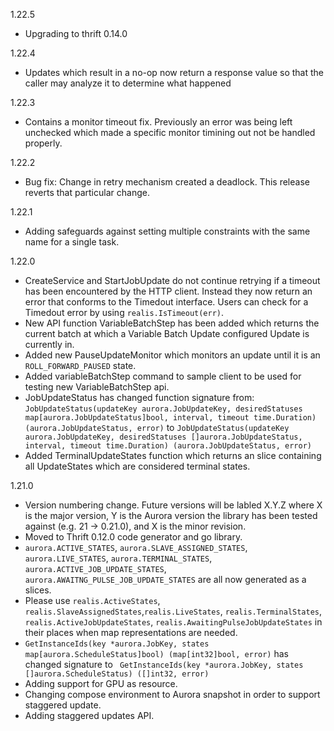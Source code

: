 1.22.5

* Upgrading to thrift 0.14.0

1.22.4

* Updates which result in a no-op now return a response value so that the caller may analyze it to determine what happened

1.22.3

* Contains a monitor timeout fix. Previously an error was being left unchecked which made a specific monitor timining out not be handled properly.

1.22.2

* Bug fix: Change in retry mechanism created a deadlock. This release reverts that particular change.

1.22.1

* Adding safeguards against setting multiple constraints with the same name for a single task.

1.22.0

* CreateService and StartJobUpdate do not continue retrying if a timeout has been encountered
by the HTTP client. Instead they now return an error that conforms to the Timedout interface.
Users can check for a Timedout error by using `realis.IsTimeout(err)`.
* New API function VariableBatchStep has been added which returns the current batch at which
a Variable Batch Update configured Update is currently in.
* Added new PauseUpdateMonitor which monitors an update until it is an `ROLL_FORWARD_PAUSED` state.
* Added variableBatchStep command to sample client to be used for testing new VariableBatchStep api.
* JobUpdateStatus has changed function signature from:
`JobUpdateStatus(updateKey aurora.JobUpdateKey, desiredStatuses map[aurora.JobUpdateStatus]bool, interval, timeout time.Duration) (aurora.JobUpdateStatus, error)`
to
`JobUpdateStatus(updateKey aurora.JobUpdateKey, desiredStatuses []aurora.JobUpdateStatus, interval, timeout time.Duration) (aurora.JobUpdateStatus, error)`
* Added TerminalUpdateStates function which returns an slice containing all UpdateStates which are considered terminal states.

1.21.0

* Version numbering change. Future versions will be labled X.Y.Z where X is the major version, Y is the Aurora version the library has been tested against (e.g. 21 -> 0.21.0), and X is the minor revision.
* Moved to Thrift 0.12.0 code generator and go library.
* `aurora.ACTIVE_STATES`, `aurora.SLAVE_ASSIGNED_STATES`, `aurora.LIVE_STATES`, `aurora.TERMINAL_STATES`, `aurora.ACTIVE_JOB_UPDATE_STATES`, `aurora.AWAITNG_PULSE_JOB_UPDATE_STATES` are all now generated as a slices.
* Please use `realis.ActiveStates`, `realis.SlaveAssignedStates`,`realis.LiveStates`, `realis.TerminalStates`, `realis.ActiveJobUpdateStates`, `realis.AwaitingPulseJobUpdateStates` in their places when map representations are needed.
* `GetInstanceIds(key *aurora.JobKey, states map[aurora.ScheduleStatus]bool) (map[int32]bool, error)` has changed signature to ` GetInstanceIds(key *aurora.JobKey, states []aurora.ScheduleStatus) ([]int32, error)`
* Adding support for GPU as resource.
* Changing compose environment to Aurora snapshot in order to support staggered update.
* Adding staggered updates API.
